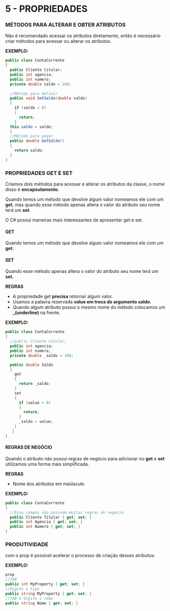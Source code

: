 # 5 - PROPRIEDADES

### MÉTODOS PARA ALTERAR E OBTER ATRIBUTOS

Não é recomendado acessar os atributos diretamente, então é necessário criar métodos para
acessar ou alterar os atributos.

**EXEMPLO:**

```csharp
public class ContaCorrente
{
  public Cliente titular;
  public int agencia;
  public int numero;
  private double saldo = 100;
				
  //Método para definir
  public void SetSaldo(double saldo)
  {
    if (saldo < 0)
    {
      return;
    }
  this.saldo = saldo;
  }
  //Método para pegar
  public double GetSaldo()
  {
    return saldo;
  }
}
```

### PROPRIEDADES GET E SET

Criamos dois métodos para acessar e alterar os atributos da classe, o nome disso é **encapsulamento**.

Quando temos um método que devolve algum valor nomeamos ele com um **get**, mas quando esse método apenas altera o valor do atributo seu nome terá um **set**.

O C# possui maneiras mais interessantes de apresentar get e set.

#### GET

Quando temos um método que devolve algum valor nomeamos ele com um **get.**

#### SET

Quando esse método apenas altera o valor do atributo seu nome terá um **set.**

**REGRAS**

- A propriedade get **precisa** retornar algum valor.
- Usamos a palavra reservada **value em troca do argumento saldo.**
- Quando algum atributo possui o mesmo nome do método colocamos um **_(underline)** na frente.

**EXEMPLO:**

```csharp
public class ContaCorrente
{
  //public Cliente titular;
  public int agencia;
  public int numero;
  private double _saldo = 100;

  public double Saldo
  {
    get
    {
      return _saldo;
    }
    set
    {
      if (value < 0)
      {
        return;
      }
      _saldo = value;
    }
   }
}
```

#### REGRAS DE NEGÓCIO

Quando o atributo não possui regras de negócio para adicionar no **get** e **set** utilizamos uma forma mais simplificada.

**REGRAS**

- Nome dos atributos em maiúsculo

**EXEMPLO:**

```csharp
public class ContaCorrente
{
  //Esse campos não possuem muitas regras de negócio
  public Cliente Titular { get; set; }
  public int Agencia { get; set; }
  public int Numero { get; set; }
}
```

### PRODUTIVIDADE

com o prop é possível acelerar o processo de criação desses atributos:

**EXEMPLO:**

```csharp
prop
//TAB
public int MyProperty { get; set; }
//Digite o tipo
public string MyProperty { get; set; }
//TAB e digite o nome
public string Nome { get; set; }
```